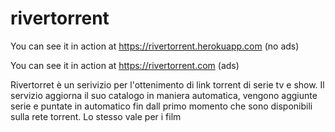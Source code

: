 # rivertorrent
You can see it in action at https://rivertorrent.herokuapp.com (no ads)

You can see it in action at https://rivertorrent.com (ads)

Rivertorret è un serivizio per l'ottenimento di link torrent di serie tv e show.
Il servizio aggiorna il suo catalogo in maniera automatica, vengono aggiunte serie e puntate in automatico fin dall primo momento che sono disponibili sulla rete torrent. Lo stesso vale per i film
